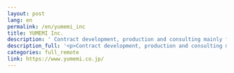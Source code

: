 ```yaml
---
layout: post
lang: en
permalink: /en/yumemi_inc
title: YUMEMI Inc.
description: ' Contract development, production and consulting mainly for mobile services, digital marketing support with a focus on omni-channel, smartphone application development (iOS, Android), digital media content management and in-house service management.RECRUIT '
description_full: '<p>Contract development, production and consulting mainly for mobile services, digital marketing support with a focus on omni-channel, smartphone application development (iOS, Android), digital media content management and in-house service management.<a href="https://www.yumemi.co.jp/?filter=recruit">RECRUIT</a></p>'
categories: full_remote
link: https://www.yumemi.co.jp/
---
```

